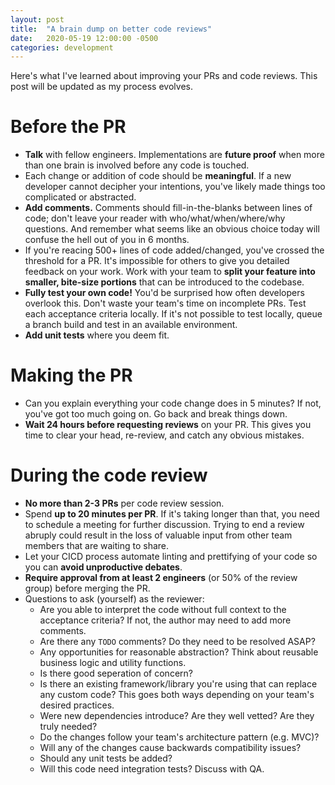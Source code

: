 ```yaml
---
layout: post
title:  "A brain dump on better code reviews"
date:   2020-05-19 12:00:00 -0500
categories: development
---
```


Here's what I've learned about improving your PRs and code reviews. This post will be updated as my process evolves.

# Before the PR

- **Talk** with fellow engineers. Implementations are **future proof** when more than one brain is involved before any code is touched.
- Each change or addition of code should be **meaningful**. If a new developer cannot decipher your intentions, you've likely made things too complicated or abstracted.
- **Add comments.** Comments should fill-in-the-blanks between lines of code; don't leave your reader with who/what/when/where/why questions. And remember what seems like an obvious choice today will confuse the hell out of you in 6 months.
- If you're reacing 500+ lines of code added/changed, you've crossed the threshold for a PR. It's impossible for others to give you detailed feedback on your work. Work with your team to **split your feature into smaller, bite-size portions** that can be introduced to the codebase.
- **Fully test your own code!** You'd be surprised how often developers overlook this. Don't waste your team's time on incomplete PRs. Test each acceptance criteria locally. If it's not possible to test locally, queue a branch build and test in an available environment.
- **Add unit tests** where you deem fit.

# Making the PR

- Can you explain everything your code change does in 5 minutes? If not, you've got too much going on. Go back and break things down.
- **Wait 24 hours before requesting reviews** on your PR. This gives you time to clear your head, re-review, and catch any obvious mistakes.

# During the code review

- **No more than 2-3 PRs** per code review session.
- Spend **up to 20 minutes per PR**. If it's taking longer than that, you need to schedule a meeting for further discussion. Trying to end a review abruply could result in the loss of valuable input from other team members that are waiting to share. 
- Let your CICD process automate linting and prettifying of your code so you can **avoid unproductive debates**.
- **Require approval from at least 2 engineers** (or 50% of the review group) before merging the PR.
- Questions to ask (yourself) as the reviewer:
    - Are you able to interpret the code without full context to the acceptance criteria? If not, the author may need to add more comments.
    - Are there any `TODO` comments? Do they need to be resolved ASAP?
    - Any opportunities for reasonable abstraction? Think about reusable business logic and utility functions.
    - Is there good seperation of concern?
    - Is there an existing framework/library you're using that can replace any custom code? This goes both ways depending on your team's desired practices.
    - Were new dependencies introduce? Are they well vetted? Are they truly needed?
    - Do the changes follow your team's architecture pattern (e.g. MVC)?
    - Will any of the changes cause backwards compatibility issues?
    - Should any unit tests be added?
    - Will this code need integration tests? Discuss with QA.
